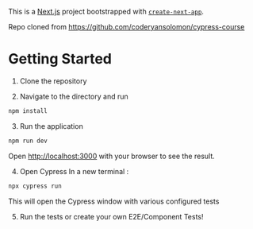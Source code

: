 
This is a [Next.js](https://nextjs.org/) project bootstrapped with [`create-next-app`](https://github.com/vercel/next.js/tree/canary/packages/create-next-app).

Repo cloned from https://github.com/coderyansolomon/cypress-course

# Getting Started
1) Clone the repository

2) Navigate to the directory and run
 ```bash
 npm install
 ```
 
3) Run the application
```bash
npm run dev
```
Open [http://localhost:3000](http://localhost:3000/) with your browser to see the result.

4) Open Cypress
In a new terminal :
```bash
npx cypress run
```
This will open the Cypress window with various configured tests

5) Run the tests or create your own E2E/Component Tests!
